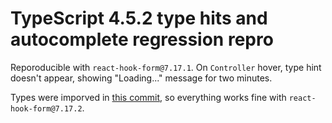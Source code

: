 # TypeScript 4.5.2 type hits and autocomplete regression repro

Reporoducible with `react-hook-form@7.17.1`. On `Controller` hover, type hint doesn't appear, showing "Loading..." message for two minutes.

Types were imporved in [this commit](https://github.com/react-hook-form/react-hook-form/commit/85097ae4bced7f8ffdd68256c583ca2a98c8561c), so everything works fine with `react-hook-form@7.17.2`.
